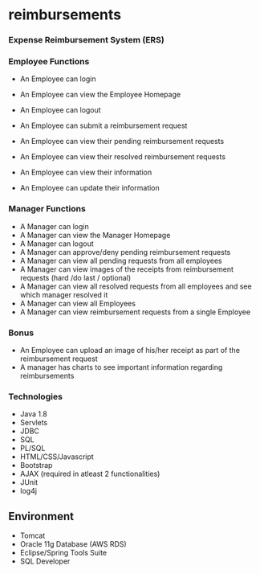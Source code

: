# reimbursements
### Expense Reimbursement System (ERS)


### Employee Functions
- An Employee can login
- An Employee can view the Employee Homepage
- An Employee can logout
- An Employee can submit a reimbursement request

- An Employee can view their pending reimbursement requests
- An Employee can view their resolved reimbursement requests
- An Employee can view their information
- An Employee can update their information

### Manager Functions
- A Manager can login
- A Manager can view the Manager Homepage
- A Manager can logout
- A Manager can approve/deny pending reimbursement requests
- A Manager can view all pending requests from all employees
- A Manager can view images of the receipts from reimbursement requests (hard /do last / optional)
- A Manager can view all resolved requests from all employees and see which manager resolved it
- A Manager can view all Employees
- A Manager can view reimbursement requests from a single Employee

### Bonus
- An Employee can upload an image of his/her receipt as part of the reimbursement request 
- A manager has charts to see important information regarding reimbursements

### Technologies
- Java 1.8
- Servlets
- JDBC
- SQL
- PL/SQL
- HTML/CSS/Javascript
- Bootstrap
- AJAX (required in atleast 2 functionalities)
- JUnit
- log4j

## Environment
- Tomcat
- Oracle 11g Database (AWS RDS)
- Eclipse/Spring Tools Suite
- SQL Developer
